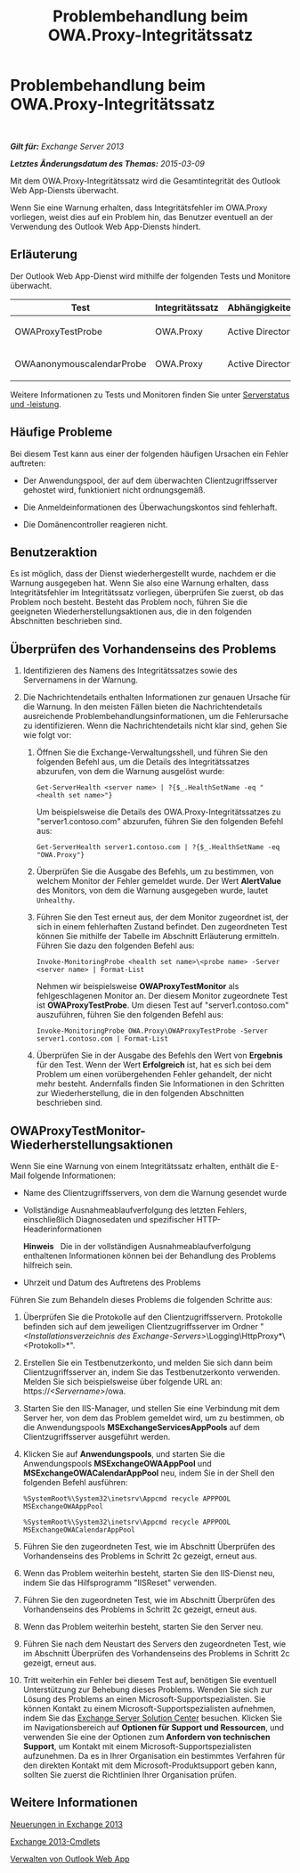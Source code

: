 ﻿---
title: Problembehandlung beim OWA.Proxy-Integritätssatz
TOCTitle: Problembehandlung beim OWA.Proxy-Integritätssatz
ms:assetid: 1eaa26ad-b489-402a-ad2d-bfae3b083f42
ms:mtpsurl: https://technet.microsoft.com/de-de/library/ms.exch.scom.owa.proxy(v=EXCHG.150)
ms:contentKeyID: 53181854
ms.date: 10/08/2015
mtps_version: v=EXCHG.150
ms.translationtype: HT
---

# Problembehandlung beim OWA.Proxy-Integritätssatz

 

_**Gilt für:** Exchange Server 2013_

_**Letztes Änderungsdatum des Themas:** 2015-03-09_

Mit dem OWA.Proxy-Integritätssatz wird die Gesamtintegrität des Outlook Web App-Diensts überwacht.

Wenn Sie eine Warnung erhalten, dass Integritätsfehler im OWA.Proxy vorliegen, weist dies auf ein Problem hin, das Benutzer eventuell an der Verwendung des Outlook Web App-Diensts hindert.

## Erläuterung

Der Outlook Web App-Dienst wird mithilfe der folgenden Tests und Monitore überwacht.


<table>
<colgroup>
<col style="width: 25%" />
<col style="width: 25%" />
<col style="width: 25%" />
<col style="width: 25%" />
</colgroup>
<thead>
<tr class="header">
<th>Test</th>
<th>Integritätssatz</th>
<th>Abhängigkeiten</th>
<th>Zugehörige Monitore</th>
</tr>
</thead>
<tbody>
<tr class="odd">
<td><p>OWAProxyTestProbe</p></td>
<td><p>OWA.Proxy</p></td>
<td><p>Active Directory</p></td>
<td><p>OWAProxyTestMonitor</p></td>
</tr>
<tr class="even">
<td><p>OWAanonymouscalendarProbe</p></td>
<td><p>OWA.Proxy</p></td>
<td><p>Active Directory</p></td>
<td><p>OWAProxyTestMonitor</p></td>
</tr>
</tbody>
</table>


Weitere Informationen zu Tests und Monitoren finden Sie unter [Serverstatus und -leistung](https://technet.microsoft.com/de-de/library/jj150551\(v=exchg.150\)).

## Häufige Probleme

Bei diesem Test kann aus einer der folgenden häufigen Ursachen ein Fehler auftreten:

  - Der Anwendungspool, der auf dem überwachten Clientzugriffsserver gehostet wird, funktioniert nicht ordnungsgemäß.

  - Die Anmeldeinformationen des Überwachungskontos sind fehlerhaft.

  - Die Domänencontroller reagieren nicht.

## Benutzeraktion

Es ist möglich, dass der Dienst wiederhergestellt wurde, nachdem er die Warnung ausgegeben hat. Wenn Sie also eine Warnung erhalten, dass Integritätsfehler im Integritätssatz vorliegen, überprüfen Sie zuerst, ob das Problem noch besteht. Besteht das Problem noch, führen Sie die geeigneten Wiederherstellungsaktionen aus, die in den folgenden Abschnitten beschrieben sind.

## Überprüfen des Vorhandenseins des Problems

1.  Identifizieren des Namens des Integritätssatzes sowie des Servernamens in der Warnung.

2.  Die Nachrichtendetails enthalten Informationen zur genauen Ursache für die Warnung. In den meisten Fällen bieten die Nachrichtendetails ausreichende Problembehandlungsinformationen, um die Fehlerursache zu identifizieren. Wenn die Nachrichtendetails nicht klar sind, gehen Sie wie folgt vor:
    
    1.  Öffnen Sie die Exchange-Verwaltungsshell, und führen Sie den folgenden Befehl aus, um die Details des Integritätssatzes abzurufen, von dem die Warnung ausgelöst wurde:
        
            Get-ServerHealth <server name> | ?{$_.HealthSetName -eq "<health set name>"}
        
        Um beispielsweise die Details des OWA.Proxy-Integritätssatzes zu "server1.contoso.com" abzurufen, führen Sie den folgenden Befehl aus:
        
            Get-ServerHealth server1.contoso.com | ?{$_.HealthSetName -eq "OWA.Proxy"}
    
    2.  Überprüfen Sie die Ausgabe des Befehls, um zu bestimmen, von welchem Monitor der Fehler gemeldet wurde. Der Wert **AlertValue** des Monitors, von dem die Warnung ausgegeben wurde, lautet `Unhealthy`.
    
    3.  Führen Sie den Test erneut aus, der dem Monitor zugeordnet ist, der sich in einem fehlerhaften Zustand befindet. Den zugeordneten Test können Sie mithilfe der Tabelle im Abschnitt Erläuterung ermitteln. Führen Sie dazu den folgenden Befehl aus:
        
            Invoke-MonitoringProbe <health set name>\<probe name> -Server <server name> | Format-List
        
        Nehmen wir beispielsweise **OWAProxyTestMonitor** als fehlgeschlagenen Monitor an. Der diesem Monitor zugeordnete Test ist **OWAProxyTestProbe**. Um diesen Test auf "server1.contoso.com" auszuführen, führen Sie den folgenden Befehl aus:
        
            Invoke-MonitoringProbe OWA.Proxy\OWAProxyTestProbe -Server server1.contoso.com | Format-List
    
    4.  Überprüfen Sie in der Ausgabe des Befehls den Wert von **Ergebnis** für den Test. Wenn der Wert **Erfolgreich** ist, hat es sich bei dem Problem um einen vorübergehenden Fehler gehandelt, der nicht mehr besteht. Andernfalls finden Sie Informationen in den Schritten zur Wiederherstellung, die in den folgenden Abschnitten beschrieben sind.

## OWAProxyTestMonitor-Wiederherstellungsaktionen

Wenn Sie eine Warnung von einem Integritätssatz erhalten, enthält die E-Mail folgende Informationen:

  - Name des Clientzugriffsservers, von dem die Warnung gesendet wurde

  - Vollständige Ausnahmeablaufverfolgung des letzten Fehlers, einschließlich Diagnosedaten und spezifischer HTTP-Headerinformationen  
    
    **Hinweis**   Die in der vollständigen Ausnahmeablaufverfolgung enthaltenen Informationen können bei der Behandlung des Problems hilfreich sein.

  - Uhrzeit und Datum des Auftretens des Problems

Führen Sie zum Behandeln dieses Problems die folgenden Schritte aus:

1.  Überprüfen Sie die Protokolle auf den Clientzugriffsservern. Protokolle befinden sich auf dem jeweiligen Clientzugriffsserver im Ordner "*\<Installationsverzeichnis des Exchange-Servers\>*\\Logging\\HttpProxy*\\\<Protokoll\>*".

2.  Erstellen Sie ein Testbenutzerkonto, und melden Sie sich dann beim Clientzugriffsserver an, indem Sie das Testbenutzerkonto verwenden. Melden Sie sich beispielsweise über folgende URL an: https://*\<Servername\>*/owa.

3.  Starten Sie den IIS-Manager, und stellen Sie eine Verbindung mit dem Server her, von dem das Problem gemeldet wird, um zu bestimmen, ob die Anwendungspools **MSExchangeServicesAppPools** auf dem Clientzugriffsserver ausgeführt werden.

4.  Klicken Sie auf **Anwendungspools**, und starten Sie die Anwendungspools **MSExchangeOWAAppPool** und **MSExchangeOWACalendarAppPool** neu, indem Sie in der Shell den folgenden Befehl ausführen:
    
        %SystemRoot%\System32\inetsrv\Appcmd recycle APPPOOL MSExchangeOWAAppPool
    
        %SystemRoot%\System32\inetsrv\Appcmd recycle APPPOOL MSExchangeOWACalendarAppPool

5.  Führen Sie den zugeordneten Test, wie im Abschnitt Überprüfen des Vorhandenseins des Problems in Schritt 2c gezeigt, erneut aus.

6.  Wenn das Problem weiterhin besteht, starten Sie den IIS-Dienst neu, indem Sie das Hilfsprogramm "IISReset" verwenden.

7.  Führen Sie den zugeordneten Test, wie im Abschnitt Überprüfen des Vorhandenseins des Problems in Schritt 2c gezeigt, erneut aus.

8.  Wenn das Problem weiterhin besteht, starten Sie den Server neu.

9.  Führen Sie nach dem Neustart des Servers den zugeordneten Test, wie im Abschnitt Überprüfen des Vorhandenseins des Problems in Schritt 2c gezeigt, erneut aus.

10. Tritt weiterhin ein Fehler bei diesem Test auf, benötigen Sie eventuell Unterstützung zur Behebung dieses Problems. Wenden Sie sich zur Lösung des Problems an einen Microsoft-Supportspezialisten. Sie können Kontakt zu einem Microsoft-Supportspezialisten aufnehmen, indem Sie das [Exchange Server Solution Center](http://go.microsoft.com/fwlink/p/?linkid=180809) besuchen. Klicken Sie im Navigationsbereich auf **Optionen für Support und Ressourcen**, und verwenden Sie eine der Optionen zum **Anfordern von technischen Support**, um Kontakt mit einem Microsoft-Supportspezialisten aufzunehmen. Da es in Ihrer Organisation ein bestimmtes Verfahren für den direkten Kontakt mit dem Microsoft-Produktsupport geben kann, sollten Sie zuerst die Richtlinien Ihrer Organisation prüfen.

## Weitere Informationen

[Neuerungen in Exchange 2013](https://technet.microsoft.com/de-de/library/jj150540\(v=exchg.150\))

[Exchange 2013-Cmdlets](https://technet.microsoft.com/de-de/library/bb124413\(v=exchg.150\))

[Verwalten von Outlook Web App](https://technet.microsoft.com/de-de/3814b665-01e8-4881-9a44-163f14789ee4\(exchg.150\)#managing)

